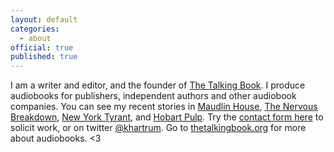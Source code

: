 ```yaml
---
layout: default
categories:
  - about
official: true
published: true
---
```

I am a writer and editor, and the founder of [The Talking Book](thetalkingbook.org). I produce audiobooks for publishers, independent authors and other audiobook companies. You can see my recent stories in [Maudlin House](https://maudlinhouse.net/pink-clouds/), [The Nervous Breakdown](http://thenervousbreakdown.com/khartrum/2019/07/mysterious-morning), [New York Tyrant](http://magazine.nytyrant.com/magic-soft-kris-hartrum/), and [Hobart Pulp](https://www.hobartpulp.com/web_features/holy-gash). Try the [contact form here](http://krishartrum.com/contact) to solicit work, or on twitter [@khartrum](https://twitter.com/khartrum). Go to [thetalkingbook.org](thetalkingbook.org) for more about audiobooks. <3
